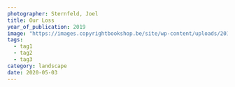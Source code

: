 ```yaml
---
photographer: Sternfeld, Joel
title: Our Loss
year_of_publication: 2019
image: "https://images.copyrightbookshop.be/site/wp-content/uploads/2019/12/05191346/lo7-2.jpg"
tags:
  - tag1
  - tag2
  - tag3
category: landscape
date: 2020-05-03
---
```

